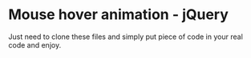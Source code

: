 # Mouse hover animation - jQuery
Just need to clone these files and simply put piece of code in your real code and enjoy.
